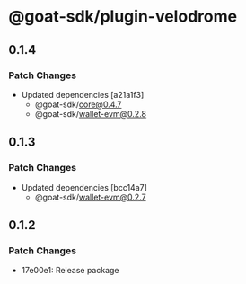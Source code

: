 # @goat-sdk/plugin-velodrome

## 0.1.4

### Patch Changes

- Updated dependencies [a21a1f3]
  - @goat-sdk/core@0.4.7
  - @goat-sdk/wallet-evm@0.2.8

## 0.1.3

### Patch Changes

- Updated dependencies [bcc14a7]
  - @goat-sdk/wallet-evm@0.2.7

## 0.1.2

### Patch Changes

- 17e00e1: Release package
